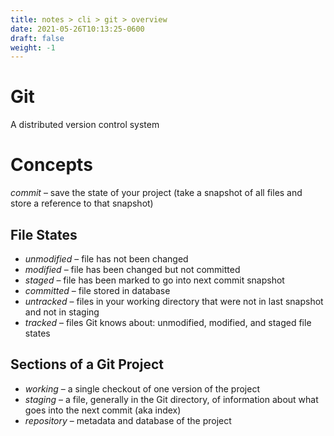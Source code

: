 ```yaml
---
title: notes > cli > git > overview
date: 2021-05-26T10:13:25-0600
draft: false
weight: -1
---
```

# Git
A distributed version control system

# Concepts
*commit* – save the state of your project (take a snapshot of all files and store a reference to that snapshot)

## File States
- *unmodified* – file has not been changed
- *modified* – file has been changed but not committed
- *staged* – file has been marked to go into next commit snapshot
- *committed* – file stored in database
- *untracked* – files in your working directory that were not in last snapshot and not in staging
- *tracked* – files Git knows about: unmodified, modified, and staged file states

## Sections of a Git Project
- *working* – a single checkout of one version of the project
- *staging* – a file, generally in the Git directory, of information about what goes into the next commit (aka index)
- *repository* – metadata and database of the project
